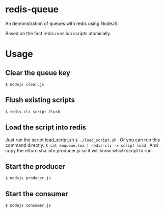 # redis-queue
An demonstration of queues with redis using NodeJS.

Based on the fact redis runs lua scripts atomically.

# Usage

## Clear the queue key
```$ nodejs clear.js ```

## Flush existing scripts
```$ redis-cli script flush ```

## Load the script into redis
Just run the script load_script.sh
```$ ./load_script.sh ```
Or you can run this command directly:
```$ cat enqueue.lua | redis-cli -x script load ```
And copy the return sha into producer.js so it will know which script to run.

## Start the producer
```$ nodejs producer.js ```

## Start the consumer
```$ nodejs consumer.js ```

